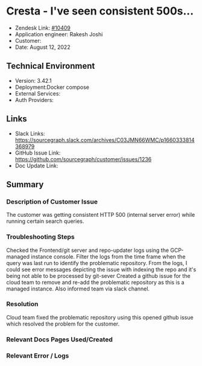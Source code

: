 
# Cresta - I've seen consistent 500s... <!-- Ticket Title  Hint: include keywords to make it searchable -->

- Zendesk Link: [#10409](https://sourcegraph.zendesk.com/agent/tickets/10409)
- Application engineer: Rakesh Joshi
- Customer: <!-- Redact if this contains personally identifying information -->
- Date: August 12, 2022

<!-- Data populated from integration, speak to Ben Gordon or Michael Bali if not working -->
<!-- During Internal team trial, fill missing data manually (we are waiting for all data to sync) -->

## Technical Environment
- Version: ​3.42.1
- Deployment:Docker compose
- External Services:
- Auth Providers:


## Links
<!-- Data for application engineer manual entry -->
- Slack Links:
https://sourcegraph.slack.com/archives/C03JMN66WMC/p1660333814368979
- GitHub Issue Link:
https://github.com/sourcegraph/customer/issues/1236
- Doc Update Link:

## Summary
### Description of Customer Issue
The customer was getting consistent HTTP 500 (internal server error) while running certain search queries.

### Troubleshooting Steps
Checked the Frontend/git server and repo-updater logs using the GCP-managed instance console.
Filter the logs from the time frame when the query was last run to identify the problematic repository.
From the logs, I could see error messages depicting the issue with indexing the repo and it's being not able to be processed by git-sever 
Created a github issue for the cloud team to remove and re-add the problematic repository as this is a managed instance. Also informed team via slack channel.



### Resolution
Cloud team fixed the problematic repository using this opened github issue which resolved the problem for the customer.


### Relevant Docs Pages Used/Created



### Relevant Error / Logs
<!-- Please redact keys, tokens, and personal identifying information -->


<!-- Once complete, upload a copy to https://github.com/sourcegraph/support-tools-internal/tree/main/resolved-tickets as a .md file -->
<!-- Name the file 10409.md -->
